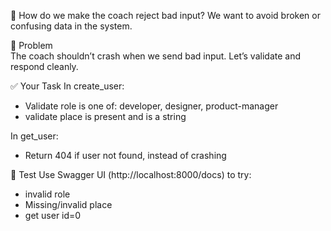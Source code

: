 💭 How do we make the coach reject bad input?
We want to avoid broken or confusing data in the system.

🎯 Problem  
The coach shouldn’t crash when we send bad input. Let’s validate and respond cleanly.

✅ Your Task
In create_user:
- Validate role is one of: developer, designer, product-manager
- validate place is present and is a string

In get_user:
- Return 404 if user not found, instead of crashing

🧪 Test
Use Swagger UI (http://localhost:8000/docs) to try:
- invalid role
- Missing/invalid place
- get user id=0
